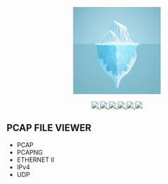 <p align="center">
  <img src="assets/icon2.png" width="200px" alt="Logo">
</p>
<p align="center">
  <a href="/">
    <img src="https://img.shields.io/github/license/sankooc/vs-shark">
  </a>
  <a href="https://marketplace.visualstudio.com/items?itemName=sankooc.pcapviewer">
    <img src="https://img.shields.io/visual-studio-marketplace/d/sankooc.pcapviewer">
  </a>
  <a href="/">
    <img src="https://img.shields.io/github/languages/count/sankooc/vs-shark">
  </a>
  <a href="/">
    <img src="https://img.shields.io/visual-studio-marketplace/stars/sankooc.pcapviewer">
  </a>
  <a href="/">
    <img src="https://img.shields.io/npm/unpacked-size/nshark">
  </a>
  <a href="/">
    <img src="https://img.shields.io/github/stars/sankooc/vs-shark">
  </a>
</p>

## PCAP FILE VIEWER 

- PCAP
- PCAPNG
- ETHERNET II
- IPv4
- UDP
